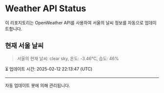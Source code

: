 
# Weather API Status

이 리포지토리는 OpenWeather API를 사용하여 서울의 날씨 정보를 자동으로 업데이트합니다.

## 현재 서울 날씨
> 서울의 현재 날씨: clear sky, 온도: -3.46°C, 습도: 46%

⏳ 업데이트 시간: 2025-02-12 22:13:47 (UTC)

---
자동 업데이트 봇에 의해 관리됩니다.
